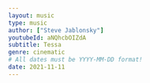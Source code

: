 ```yaml
---
layout: music
type: music
author: ["Steve Jablonsky"]
youtubeId: aNQhcbOIZdA
subtitle: Tessa
genre: cinematic
# All dates must be YYYY-MM-DD format!
date: 2021-11-11
---
```

